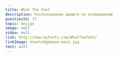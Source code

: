 ```yaml
---
title: What The Font
description: Распознование шрифта по изображению
questionId: 17
topic: design
image: null
video: null
link: http://new.myfonts.com/WhatTheFont/
linkImage: knowledgebase-main.jpg
text: null
---
```

